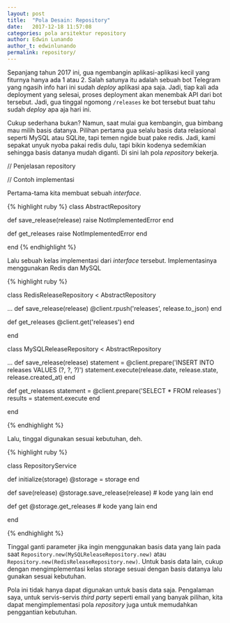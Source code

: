 ```yaml
---
layout: post
title:  "Pola Desain: Repository"
date:   2017-12-18 11:57:08
categories: pola arsitektur repository
author: Edwin Lunando
author_t: edwinlunando
permalink: repository/
---
```


Sepanjang tahun 2017 ini, gua ngembangin aplikasi-aplikasi kecil yang fiturnya hanya ada 1 atau 2. Salah satunya itu adalah sebuah bot Telegram yang ngasih info hari ini sudah *deploy* aplikasi apa saja. Jadi, tiap kali ada deployment yang selesai, proses deployment akan menembak API dari bot tersebut. Jadi, gua tinggal ngomong `/releases` ke bot tersebut buat tahu sudah *deploy* apa aja hari ini.

Cukup sederhana bukan? Namun, saat mulai gua kembangin, gua bimbang mau milih basis datanya. Pilihan pertama gua selalu basis data relasional seperti MySQL atau SQLite, tapi temen ngide buat pake redis. Jadi, kami sepakat unyuk nyoba pakai redis dulu, tapi bikin kodenya sedemikian sehingga basis datanya mudah diganti. Di sini lah pola *repository* bekerja.

// Penjelasan repository

// Contoh implementasi

Pertama-tama kita membuat sebuah *interface*.

{% highlight ruby %}
class AbstractRepository

  def save_release(release)
    raise NotImplementedError
  end

  def get_releases
    raise NotImplementedError
  end

end
{% endhighlight %}

Lalu sebuah kelas implementasi dari *interface* tersebut. Implementasinya menggunakan Redis dan MySQL

{% highlight ruby %}

class RedisReleaseRepository < AbstractRepository

  ...
  def save_release(release)
    @client.rpush('releases', release.to_json)
  end

  def get_releases
    @client.get('releases')
  end

end

class MySQLReleaseRepository < AbstractRepository

  ...
  def save_release(release)
    statement = @client.prepare('INSERT INTO releases VALUES (?, ?, ?)')
    statement.execute(release.date, release.state, release.created_at)
  end

  def get_releases
    statement = @client.prepare('SELECT * FROM releases')
    results = statement.execute
  end

end

{% endhighlight %}

Lalu, tinggal digunakan sesuai kebutuhan, deh.

{% highlight ruby %}

class RepositoryService

  def initialize(storage)
    @storage = storage
  end

  def save(release)
    @storage.save_release(release)
    # kode yang lain
  end

  def get
    @storage.get_releases
    # kode yang lain
  end

end

{% endhighlight %}

Tinggal ganti parameter jika ingin menggunakan basis data yang lain pada saat `Repository.new(MySQLReleaseRepository.new)` atau `Repository.new(RedisReleaseRepository.new)`. Untuk basis data lain, cukup dengan mengimplementasi kelas storage sesuai dengan basis datanya lalu gunakan sesuai kebutuhan.

Pola ini tidak hanya dapat digunakan untuk basis data saja. Pengalaman saya, untuk servis-servis *third party* seperti email yang banyak pilihan, kita dapat mengimplementasi pola *repository* juga untuk memudahkan penggantian kebutuhan.
